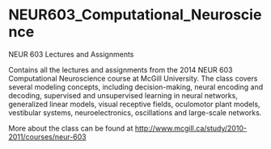 # NEUR603_Computational_Neuroscience
NEUR 603 Lectures and Assignments

Contains all the lectures and assignments from the 2014 NEUR 603 Computational Neuroscience course at McGill University. The class covers several modeling concepts, including decision-making, neural encoding and decoding, supervised and unsupervised learning in neural networks, generalized linear models, visual receptive fields, oculomotor plant models, vestibular systems, neuroelectronics, oscillations and large-scale networks.

More about the class can be found at http://www.mcgill.ca/study/2010-2011/courses/neur-603
